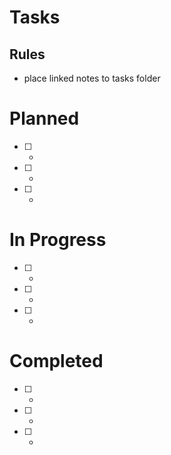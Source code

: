 # Tasks

## Rules
- place linked notes to tasks folder

# Planned

- [ ] -
- [ ] -
- [ ] -

# In Progress

- [ ] -
- [ ] -
- [ ] -

# Completed

- [ ] -
- [ ] -
- [ ] -

